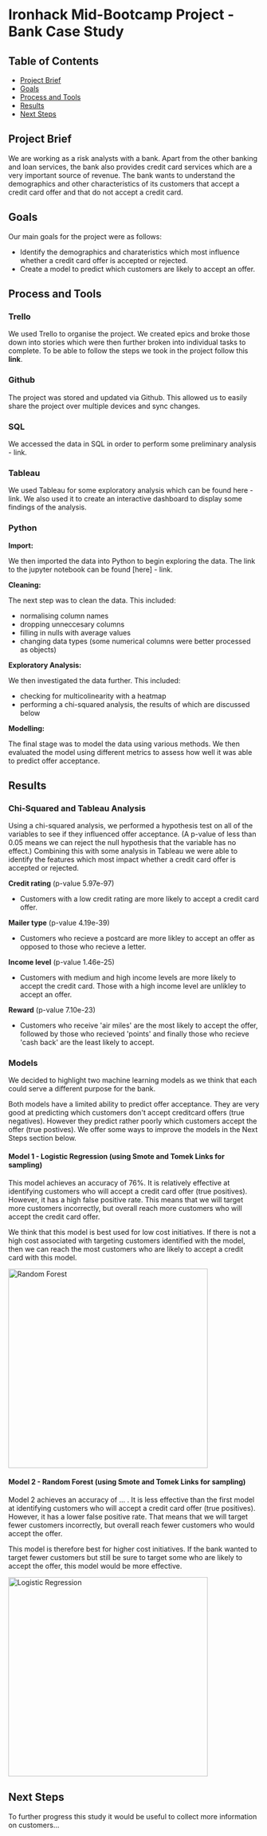 # Ironhack Mid-Bootcamp Project - Bank Case Study

## Table of Contents
- [Project Brief](#Project-Brief)
- [Goals](#Goals)
- [Process and Tools](#Process-and-Tools)
- [Results](#Results)
- [Next Steps](#Next-Steps)


## Project Brief

We are working as a risk analysts with a bank. Apart from the other banking and loan services, the bank also provides credit card services which are a very important source of revenue. The bank wants to understand the demographics and other characteristics of its customers that accept a credit card offer and that do not accept a credit card.


## Goals

Our main goals for the project were as follows:

- Identify the demographics and charateristics which most influence whether a credit card offer is accepted or rejected.
- Create a model to predict which customers are likely to accept an offer.


## Process and Tools

### Trello

We used Trello to organise the project. We created epics and broke those down into stories which were then further broken into individual tasks to complete. To be able to follow the steps we took in the project follow this **link**.

### Github

The project was stored and updated via Github. This allowed us to easily share the project over multiple devices and sync changes.

### SQL

We accessed the data in SQL in order to perform some preliminary analysis - link.

### Tableau

We used Tableau for some exploratory analysis which can be found here - link. We also used it to create an interactive dashboard to display some findings of the analysis.

### Python

**Import:**

We then imported the data into Python to begin exploring the data. The link to the jupyter notebook can be found [here] - link.

**Cleaning:**

The next step was to clean the data. This included:
- normalising column names
- dropping unneccesary columns
- filling in nulls with average values
- changing data types (some numerical columns were better processed as objects)

**Exploratory Analysis:**

We then investigated the data further. This included:
- checking for multicolinearity with a heatmap
- performing a chi-squared analysis, the results of which are discussed below

**Modelling:**

The final stage was to model the data using various methods. We then evaluated the model using different metrics to assess how well it was able to predict offer acceptance.

## Results

### Chi-Squared and Tableau Analysis

Using a chi-squared analysis, we performed a hypothesis test on all of the variables to see if they influenced offer acceptance. (A p-value of less than 0.05 means we can reject the null hypothesis that the variable has no effect.) Combining this with some analysis in Tableau we were able to identify the features which most impact whether a credit card offer is accepted or rejected.

**Credit rating** (p-value 5.97e-97)
- Customers with a low credit rating are more likely to accept a credit card offer.

**Mailer type** (p-value 4.19e-39)
- Customers who recieve a postcard are more likley to accept an offer as opposed to those who recieve a letter.

**Income level** (p-value 1.46e-25)
- Customers with medium and high income levels are more likely to accept the credit card. Those with a high income level are unlikley to accept an offer.

**Reward** (p-value 7.10e-23)
- Customers who receive 'air miles' are the most likely to accept the offer, followed by those who recieved 'points' and finally those who recieve 'cash back' are the least likely to accept.

### Models

We decided to highlight two machine learning models as we think that each could serve a different purpose for the bank.

Both models have a limited ability to predict offer acceptance. They are very good at predicting which customers don't accept creditcard offers (true negatives). However they predict rather poorly which customers accept the offer (true postives). We offer some ways to improve the models in the Next Steps section below.

#### Model 1 - Logistic Regression (using Smote and Tomek Links for sampling)
This model achieves an accuracy of 76%. It is relatively effective at identifying customers who will accept a credit card offer (true positives). However, it has a high false positive rate. This means that we will target more customers incorrectly, but overall reach more customers who will accept the credit card offer.

We think that this model is best used for low cost initiatives. If there is not a high cost associated with targeting customers identified with the model, then we can reach the most customers who are likely to accept a credit card with this model.

<img width="400" alt="Random Forest" src="https://user-images.githubusercontent.com/89530964/142390590-a1139fd7-a8e6-4c8b-b3b5-073decf029f2.png">


#### Model 2 - Random Forest (using Smote and Tomek Links for sampling)
Model 2 achieves an accuracy of ... . It is less effective than the first model at identifying customers who will accept a credit card offer (true positives). However, it has a lower false positive rate. That means that we will target fewer customers incorrectly, but overall reach fewer customers who would accept the offer.

This model is therefore best for higher cost initiatives. If the bank wanted to target fewer customers but still be sure to target some who are likely to accept the offer, this model would be more effective.

<img width="400" alt="Logistic Regression" src="https://user-images.githubusercontent.com/89530964/142390735-aadc0823-e892-458e-8be9-5b003fcda58b.png">

## Next Steps

To further progress this study it would be useful to collect more information on customers...
